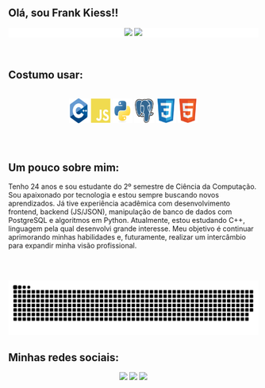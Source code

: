 ## Olá, sou Frank Kiess!!
<div align="center" dir="auto" style="background-color: white;">
  <a href="https://github.com/TheKiess"></a>
  <img height="100em" src="https://github-readme-stats-git-masterrstaa-rickstaa.vercel.app/api?username=TheKiess&&show_icons=true&theme=dark" style="max-width: 100%;"/>
  <img height="100em" src="https://github-readme-stats-git-masterrstaa-rickstaa.vercel.app/api/top-langs/?username=TheKiess&layout=compact&theme=dark" style="max-width: 100%;"/>
</div>
<br><br>

## Costumo usar:
<div style="display: inline_block" align="center"><br>
  <img align="center" height="50em"  alt="cplusplus" height="30" width="40" src="https://raw.githubusercontent.com/devicons/devicon/master/icons/cplusplus/cplusplus-original.svg">
  <img align="center" height="50em"  alt="Js" height="30" width="40" src="https://raw.githubusercontent.com/devicons/devicon/master/icons/javascript/javascript-plain.svg">
  <img align="center" height="50em"  alt="Python" height="30" width="40" src="https://raw.githubusercontent.com/devicons/devicon/master/icons/python/python-original.svg">
  <img align="center" height="50em"  alt="PGAdmin0" height="30" width="40" src="https://raw.githubusercontent.com/devicons/devicon/master/icons/postgresql/postgresql-original.svg">
  <img align="center" height="50em"  alt="CSS" height="30" width="40" src="https://raw.githubusercontent.com/devicons/devicon/master/icons/css3/css3-original.svg">
  <img align="center" height="50em"  alt="HTML" height="30" width="40" src="https://raw.githubusercontent.com/devicons/devicon/master/icons/html5/html5-original.svg">
</div>

 <br><br>

  ## Um pouco sobre mim:
<div>
  <p>Tenho 24 anos e sou estudante do 2º semestre de Ciência da Computação. Sou apaixonado por tecnologia e estou sempre buscando novos aprendizados. Já tive experiência acadêmica com desenvolvimento frontend,
 backend (JS/JSON), manipulação de banco de dados com PostgreSQL e algoritmos em Python. Atualmente, estou estudando C++, linguagem pela qual desenvolvi grande interesse. Meu objetivo é continuar aprimorando minhas habilidades e,
 futuramente, realizar um intercâmbio para expandir minha visão profissional.</p>
</div>
<br><br>

<div align="center">
  
  ![snake gif](https://github.com/TheKiess/TheKiess/blob/output/github-snake-dark.svg)
</div>

## Minhas redes sociais:
<div align="center">
  <a href="https://www.instagram.com/thekiesss" target="_blank"><img src="https://img.shields.io/badge/-Instagram-%23E4405F?style=for-the-badge&logo=instagram&logoColor=white" target="_blank"></a>
  <a href = "mailto:frank_kiess.junior@hotmail.com"><img src="https://img.shields.io/badge/-Gmail-%23333?style=for-the-badge&logo=gmail&logoColor=white" target="_blank"></a>
  <a href="https://www.linkedin.com/in/frank-kiess-94071912a/" target="_blank"><img src="https://img.shields.io/badge/-LinkedIn-%230077B5?style=for-the-badge&logo=linkedin&logoColor=white" target="_blank"></a> 
</div>
